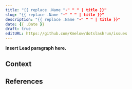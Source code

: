```yaml
---
title: "{{ replace .Name "-" " " | title }}"
slug: "{{ replace .Name "-" " " | title }}"
description: "{{ replace .Name "-" " " | title }}"
date: {{ .Date }}
draft: true
editURL: https://github.com/Kmelow/dotslashrun/issues
---
```


**Insert Lead paragraph here.**

## Context

## References
